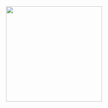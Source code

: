 <div align="center">
  <img height="250px" src="https://github-contributor-stats.vercel.app/api?username=yfyeung"&limit=6 />
</div>
